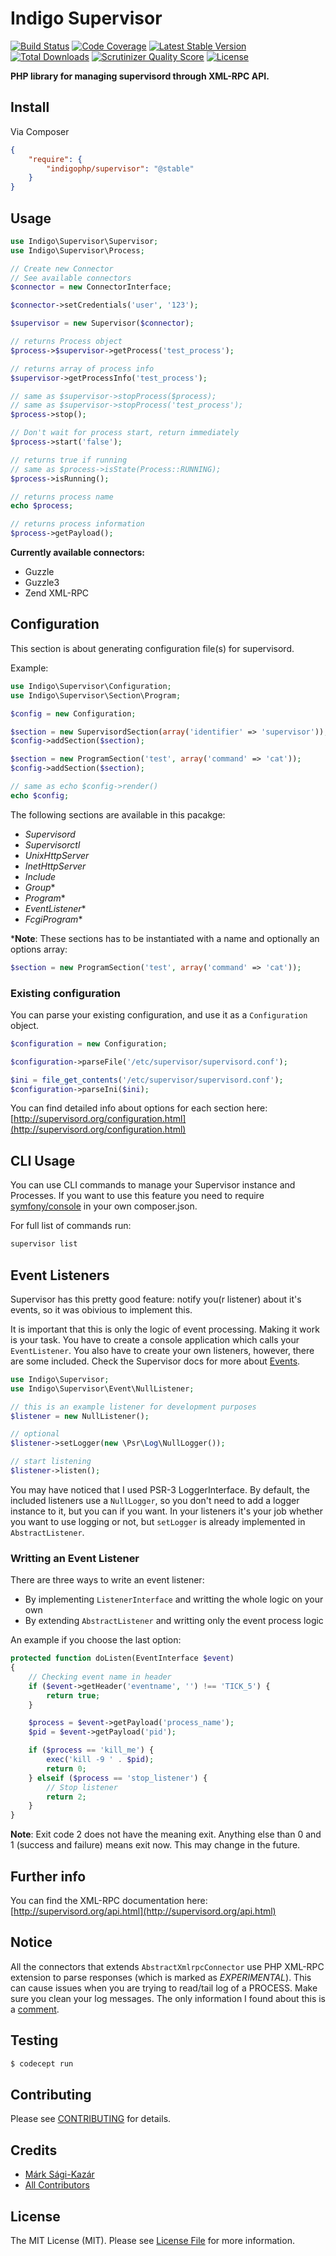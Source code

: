 # Indigo Supervisor

[![Build Status](https://travis-ci.org/indigophp/supervisor.png?branch=develop)](https://travis-ci.org/indigophp/supervisor)
[![Code Coverage](https://scrutinizer-ci.com/g/indigophp/supervisor/badges/coverage.png?s=fb01dfd7a7c8f4b08e4aba045631b1f1bb02dec3)](https://scrutinizer-ci.com/g/indigophp/supervisor/)
[![Latest Stable Version](https://poser.pugx.org/indigophp/supervisor/v/stable.png)](https://packagist.org/packages/indigophp/supervisor)
[![Total Downloads](https://poser.pugx.org/indigophp/supervisor/downloads.png)](https://packagist.org/packages/indigophp/supervisor)
[![Scrutinizer Quality Score](https://scrutinizer-ci.com/g/indigophp/supervisor/badges/quality-score.png?s=6aaa222466e706bbb6417ba4906c544d72741cbe)](https://scrutinizer-ci.com/g/indigophp/supervisor/)
[![License](https://poser.pugx.org/indigophp/supervisor/license.png)](https://packagist.org/packages/indigophp/supervisor)

**PHP library for managing supervisord through XML-RPC API.**


## Install

Via Composer

``` json
{
    "require": {
        "indigophp/supervisor": "@stable"
    }
}
```


## Usage

``` php
use Indigo\Supervisor\Supervisor;
use Indigo\Supervisor\Process;

// Create new Connector
// See available connectors
$connector = new ConnectorInterface;

$connector->setCredentials('user', '123');

$supervisor = new Supervisor($connector);

// returns Process object
$process->$supervisor->getProcess('test_process');

// returns array of process info
$supervisor->getProcessInfo('test_process');

// same as $supervisor->stopProcess($process);
// same as $supervisor->stopProcess('test_process');
$process->stop();

// Don't wait for process start, return immediately
$process->start('false');

// returns true if running
// same as $process->isState(Process::RUNNING);
$process->isRunning();

// returns process name
echo $process;

// returns process information
$process->getPayload();
```

**Currently available connectors:**

* Guzzle
* Guzzle3
* Zend XML-RPC


## Configuration

This section is about generating configuration file(s) for supervisord.

Example:

``` php
use Indigo\Supervisor\Configuration;
use Indigo\Supervisor\Section\Program;

$config = new Configuration;

$section = new SupervisordSection(array('identifier' => 'supervisor'));
$config->addSection($section);

$section = new ProgramSection('test', array('command' => 'cat'));
$config->addSection($section);

// same as echo $config->render()
echo $config;
```

The following sections are available in this pacakge:

* _Supervisord_
* _Supervisorctl_
* _UnixHttpServer_
* _InetHttpServer_
* _Include_
* _Group_*
* _Program_*
* _EventListener_*
* _FcgiProgram_*


***Note**: These sections has to be instantiated with a name and optionally an options array:
``` php
$section = new ProgramSection('test', array('command' => 'cat'));
```


### Existing configuration

You can parse your existing configuration, and use it as a `Configuration` object.

``` php
$configuration = new Configuration;

$configuration->parseFile('/etc/supervisor/supervisord.conf');

$ini = file_get_contents('/etc/supervisor/supervisord.conf');
$configuration->parseIni($ini);
```

You can find detailed info about options for each section here:
[http://supervisord.org/configuration.html](http://supervisord.org/configuration.html)


## CLI Usage

You can use CLI commands to manage your Supervisor instance and Processes. If you want to use this feature you need to require [symfony/console](https://github.com/symfony/console) in your own composer.json.

For full list of commands run:

``` bash
supervisor list
```


## Event Listeners

Supervisor has this pretty good feature: notify you(r listener) about it's events, so it was obivious to implement this.

It is important that this is only the logic of event processing. Making it work is your task. You have to create a console application which calls your `EventListener`. You also have to create your own listeners, however, there are some included. Check the Supervisor docs for more about [Events](http://supervisord.org/events.htm).


``` php
use Indigo\Supervisor;
use Indigo\Supervisor\Event\NullListener;

// this is an example listener for development purposes
$listener = new NullListener();

// optional
$listener->setLogger(new \Psr\Log\NullLogger());

// start listening
$listener->listen();
```

You may have noticed that I used PSR-3 LoggerInterface. By default, the included listeners use a `NullLogger`, so you don't need to add a logger instance to it, but you can if you want. In your listeners it's your job whether you want to use logging or not, but `setLogger` is already implemented in `AbstractListener`.


### Writting an Event Listener

There are three ways to write an event listener:
* By implementing `ListenerInterface` and writting the whole logic on your own
* By extending `AbstractListener` and writting only the event process logic

An example if you choose the last option:

``` php
protected function doListen(EventInterface $event)
{
    // Checking event name in header
    if ($event->getHeader('eventname', '') !== 'TICK_5') {
        return true;
    }

    $process = $event->getPayload('process_name');
    $pid = $event->getPayload('pid');

    if ($process == 'kill_me') {
        exec('kill -9 ' . $pid);
        return 0;
    } elseif ($process == 'stop_listener') {
        // Stop listener
        return 2;
    }
}
```

**Note**: Exit code 2 does not have the meaning exit. Anything else than 0 and 1 (success and failure) means exit now. This may change in the future.


## Further info

You can find the XML-RPC documentation here:
[http://supervisord.org/api.html](http://supervisord.org/api.html)


## Notice

All the connectors that extends `AbstractXmlrpcConnector` use PHP XML-RPC extension to parse responses (which is marked as *EXPERIMENTAL*). This can cause issues when you are trying to read/tail log of a PROCESS. Make sure you clean your log messages. The only information I found about this is a [comment](http://www.php.net/function.xmlrpc-decode#44213).


## Testing

``` bash
$ codecept run
```


## Contributing

Please see [CONTRIBUTING](https://github.com/indigophp/supervisor/blob/develop/CONTRIBUTING.md) for details.


## Credits

- [Márk Sági-Kazár](https://github.com/sagikazarmark)
- [All Contributors](https://github.com/indigophp/supervisor/contributors)


## License

The MIT License (MIT). Please see [License File](https://github.com/indigophp/supervisor/blob/develop/LICENSE) for more information.
